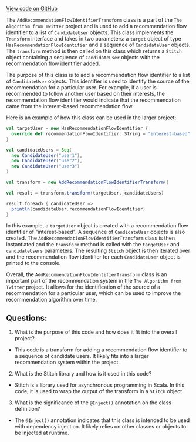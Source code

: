 [View code on GitHub](https://github.com/misbahsy/the-algorithm/follow-recommendations-service/common/src/main/scala/com/twitter/follow_recommendations/common/transforms/recommendation_flow_identifier/AddRecommendationFlowIdentifierTransform.scala)

The `AddRecommendationFlowIdentifierTransform` class is a part of the `The Algorithm from Twitter` project and is used to add a recommendation flow identifier to a list of `CandidateUser` objects. This class implements the `Transform` interface and takes in two parameters: a `target` object of type `HasRecommendationFlowIdentifier` and a sequence of `CandidateUser` objects. The `transform` method is then called on this class which returns a `Stitch` object containing a sequence of `CandidateUser` objects with the recommendation flow identifier added.

The purpose of this class is to add a recommendation flow identifier to a list of `CandidateUser` objects. This identifier is used to identify the source of the recommendation for a particular user. For example, if a user is recommended to follow another user based on their interests, the recommendation flow identifier would indicate that the recommendation came from the interest-based recommendation flow.

Here is an example of how this class can be used in the larger project:

```scala
val targetUser = new HasRecommendationFlowIdentifier {
  override def recommendationFlowIdentifier: String = "interest-based"
}

val candidateUsers = Seq(
  new CandidateUser("user1"),
  new CandidateUser("user2"),
  new CandidateUser("user3")
)

val transform = new AddRecommendationFlowIdentifierTransform()

val result = transform.transform(targetUser, candidateUsers)

result.foreach { candidateUser =>
  println(candidateUser.recommendationFlowIdentifier)
}
```

In this example, a `targetUser` object is created with a recommendation flow identifier of "interest-based". A sequence of `CandidateUser` objects is also created. The `AddRecommendationFlowIdentifierTransform` class is then instantiated and the `transform` method is called with the `targetUser` and `candidateUsers` parameters. The resulting `Stitch` object is then iterated over and the recommendation flow identifier for each `CandidateUser` object is printed to the console.

Overall, the `AddRecommendationFlowIdentifierTransform` class is an important part of the recommendation system in the `The Algorithm from Twitter` project. It allows for the identification of the source of a recommendation for a particular user, which can be used to improve the recommendation algorithm over time.
## Questions: 
 1. What is the purpose of this code and how does it fit into the overall project?
- This code is a transform for adding a recommendation flow identifier to a sequence of candidate users. It likely fits into a larger recommendation system within the project.

2. What is the Stitch library and how is it used in this code?
- Stitch is a library used for asynchronous programming in Scala. In this code, it is used to wrap the output of the transform in a `Stitch` object.

3. What is the significance of the `@Inject()` annotation on the class definition?
- The `@Inject()` annotation indicates that this class is intended to be used with dependency injection. It likely relies on other classes or objects to be injected at runtime.